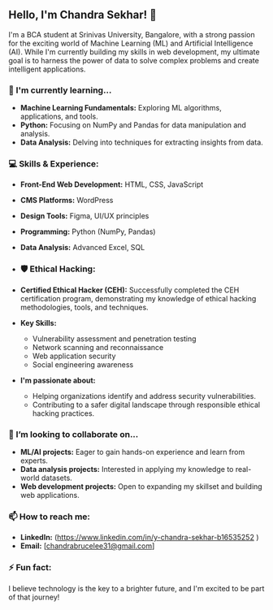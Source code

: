 ## Hello, I'm Chandra Sekhar! 👋

I'm a BCA student at Srinivas University, Bangalore, with a strong passion for the exciting world of Machine Learning (ML) and Artificial Intelligence (AI). While I'm currently building my skills in web development, my ultimate goal is to harness the power of data to solve complex problems and create intelligent applications.

### 🌱 I'm currently learning...

* **Machine Learning Fundamentals:** Exploring ML algorithms, applications, and tools.
* **Python:** Focusing on NumPy and Pandas for data manipulation and analysis.
* **Data Analysis:** Delving into techniques for extracting insights from data.

### 💻 Skills & Experience:

* **Front-End Web Development:** HTML, CSS, JavaScript
* **CMS Platforms:** WordPress
* **Design Tools:** Figma, UI/UX principles
* **Programming:** Python (NumPy, Pandas)
* **Data Analysis:** Advanced Excel, SQL

* ### 🛡️ Ethical Hacking:

* **Certified Ethical Hacker (CEH):** Successfully completed the CEH certification program, demonstrating my knowledge of ethical hacking methodologies, tools, and techniques.
* **Key Skills:** 
    * Vulnerability assessment and penetration testing
    * Network scanning and reconnaissance
    * Web application security
    * Social engineering awareness
* **I'm passionate about:**
    * Helping organizations identify and address security vulnerabilities.
    * Contributing to a safer digital landscape through responsible ethical hacking practices.


### 🔭 I’m looking to collaborate on...

* **ML/AI projects:** Eager to gain hands-on experience and learn from experts.
* **Data analysis projects:** Interested in applying my knowledge to real-world datasets.
* **Web development projects:** Open to expanding my skillset and building web applications.

### 📫 How to reach me:

* **LinkedIn:** (https://www.linkedin.com/in/y-chandra-sekhar-b16535252 )
* **Email:** [chandrabrucelee31@gmail.com]

### ⚡ Fun fact:

I believe technology is the key to a brighter future, and I'm excited to be part of that journey!

